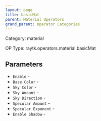 ```yaml
---
layout: page
title: basicMat
parent: Material Operators
grand_parent: Operator Categories
---
```


Category: material

OP Type: raytk.operators.material.basicMat

## Parameters

* `Enable` - 
* `Base Color` - 
* `Sky Color` - 
* `Sky Amount` - 
* `Sky Direction` - 
* `Specular Amount` - 
* `Specular Exponent` - 
* `Enable Shadow` -
